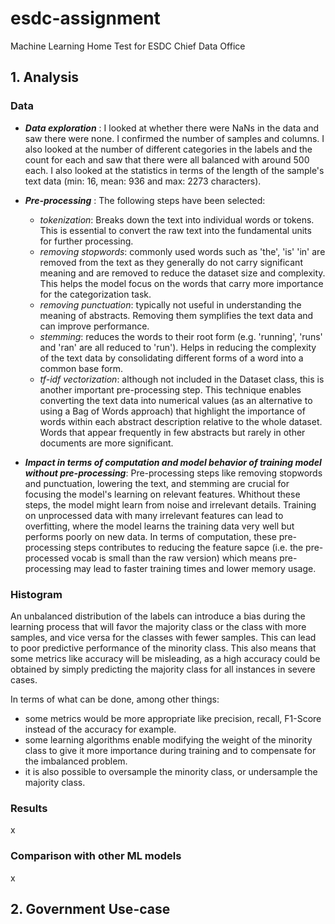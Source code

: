 # esdc-assignment
Machine Learning Home Test for ESDC Chief Data Office

## 1. Analysis 
### Data
- ***Data exploration***  : I looked at whether there were NaNs in the data and saw there were none. I confirmed the number of samples and columns. I also looked at the number of different categories in the labels and the count for each and saw that there were all balanced with around 500 each. I also looked at the statistics in terms of the length
of the sample's text data (min: 16, mean: 936 and max: 2273 characters).

- ***Pre-processing*** : The following steps have been selected:
    - *tokenization*: Breaks down the text into individual words or tokens. This is essential to convert the raw text into the fundamental units for further processing.
    - *removing stopwords*: commonly used words such as 'the', 'is' 'in' are removed from the text as they generally do not carry significant meaning and are removed to reduce the dataset size and complexity. This helps the model focus on the words that carry more importance for the categorization task.
    - *removing punctuation*: typically not useful in understanding the meaning of abstracts. Removing them symplifies the text data and can improve performance. 
    - *stemming*: reduces the words to their root form (e.g. 'running', 'runs' and 'ran' are all reduced to 'run'). Helps in reducing the complexity of the text data by consolidating different forms of a word into a common base form. 
    - *tf-idf vectorization*: although not included in the Dataset class, this is another important pre-processing step. This technique enables converting the text data into numerical values (as an alternative to using a Bag of Words approach) that highlight the importance of words within each abstract description relative to the whole dataset. Words that appear frequently in few abstracts but rarely in other documents are more significant. 

- ***Impact in terms of computation and model behavior of training model without pre-processing***: Pre-processing steps like removing stopwords and punctuation, lowering the text, and stemming are crucial for focusing the model's learning on relevant features. Whithout these steps, the model might learn from noise and irrelevant details. Training on unprocessed data with many irrelevant features can lead to overfitting, where the model learns the training data very well but performs poorly on new data. In terms of computation, these pre-processing steps contributes to reducing the feature sapce (i.e. the pre-processed vocab is small than the raw version) which means pre-processing may lead to faster training times and lower memory usage. 


### Histogram
An unbalanced distribution of the labels can introduce a bias during the learning process that will favor the majority class or the class with more samples, and vice versa for the classes with fewer samples. This can lead to poor predictive performance of the minority class. This also means that some metrics like accuracy will be misleading, as a high accuracy could be obtained by simply predicting the majority class for all instances in severe cases. 

In terms of what can be done, among other things:
- some metrics would be more appropriate like precision, recall, F1-Score instead of the accuracy for example. 
- some learning algorithms enable modifying the weight of the minority class to give it more importance during training and to compensate for the imbalanced problem.
- it is also possible to oversample the minority class, or undersample the majority class. 

### Results
x

### Comparison with other ML models
x

## 2. Government Use-case